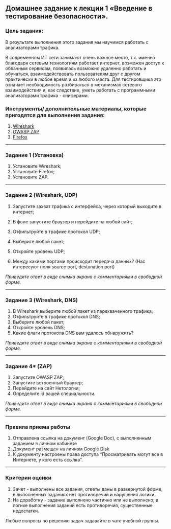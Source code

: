 ## Домашнее задание к лекции 1 «Введение в тестирование безопасности».

### 

### Цель задания:

В результате выполнения этого задания мы научимся работать с анализаторами трафика.

В современном ИТ сети занимают очень важное место, т.к. именно благодаря сетевым технологиям работает интернет, возможен доступ к облачным сервисам, появилась возможно удаленно работать и обучаться, взаимодействовать пользователям друг с другом практически в любое время и из любого места. Для тестировщика это означает необходимость разбираться в механизмах сетевого взаимодействия и, как следствие, уметь работать с программными анализаторами трафика - сниферами.



### Инструменты/ дополнительные материалы, которые пригодятся для выполнения задания:

1. [Wireshark](https://www.wireshark.org/download.html)
2. [OWASP ZAP](https://www.zaproxy.org/download/)
3. [Firefox](https://www.mozilla.org/ru/firefox/new/)

------

### 

### Задание 1 (Установка)

1. Установите Wireshark;
2. Установите Firefox;
3. Установите ZAP.

------

### 

### Задание 2 (Wireshark, UDP)

1. Запустите захват трафика с интерфейса, через который выходите в интернет;

2. В фоне запустите браузер и перейдите на любой сайт;

3. Отфильтруйте в трафике протокол UDP;

4. Выберите любой пакет;

5. Откройте уровень UDP;

6. Между какими портами происходит передача данных? (Нас интересуют поля sourсe port, destanation port)

   

*Приведите ответ в виде снимка экрана с комментариями в свободной форме.*

------

### 

### Задание 3 (Wireshark, DNS)

1. В Wireshark выберите любой пакет из перехваченного трафика;
2. Отфильтруйте в трафике протокол DNS;
3. Выберите любой пакет;
4. Откройте уровень DNS;
5. Какие флаги протокола DNS вам удалось обнаружить?



*Приведите ответ в виде снимка экрана с комментариями в свободной форме.*

------

### Задание 4* (ZAP)

1. Запустите OWASP ZAP;
2. Запустите встроенный браузер;
3. Перейдите на сайт Нетологии;
4. Определите id вашей специальности.



*Приведите ответ в виде снимка экрана с комментариями в свободной форме.*

------



### Правила приема работы

1. Отправлена ссылка на документ (Google Doc), с выполненным заданием в личном кабинете
2. Документ размещен на личном Google Disk
3. К документу настроены права доступа “Просматривать могут все в Интернете, у кого есть ссылка”.

------

### 

### Критерии оценки

1. Зачет - выполнены все задания, ответы даны в развернутой форме, в выполненных заданиях нет противоречий и нарушения логики.
2. На доработку - задание выполнено частично или не выполнено, в логике выполнения заданий есть противоречия, существенные недостатки.

Любые вопросы по решению задач задавайте в чате учебной группы.

